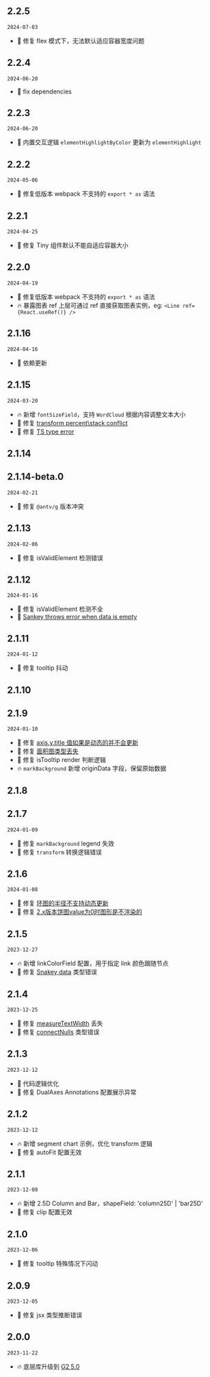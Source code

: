 ## 2.2.5

`2024-07-03`

- 🐞 修复 flex 模式下，无法默认适应容器宽度问题

## 2.2.4

`2024-06-20`

- 🐞 fix dependencies

## 2.2.3

`2024-06-20`

- 💄 内置交互逻辑 `elementHighlightByColor` 更新为 `elementHighlight`

## 2.2.2

`2024-05-06`

- 🐞 修复低版本 webpack 不支持的 `export * as` 语法

## 2.2.1

`2024-04-25`

- 🐞 修复 Tiny 组件默认不能自适应容器大小

## 2.2.0

`2024-04-19`

- 🐞 修复低版本 webpack 不支持的 `export * as` 语法
- 🔥 暴露图表 ref 上层可通过 ref 直接获取图表实例，eg: `<Line ref={React.useRef()} />`

## 2.1.16

`2024-04-16`

- 💄 依赖更新

## 2.1.15

`2024-03-20`

- 🔥 新增 `fontSizeField`，支持 `WordCloud` 根据内容调整文本大小
- 🐞 修复 [transform percent\stack conflict](https://github.com/ant-design/ant-design-charts/issues/2456)
- 🐞 修复 [TS type error](https://github.com/ant-design/ant-design-charts/issues/2440)

## 2.1.14
## 2.1.14-beta.0

`2024-02-21`

- 🐞 修复 `@antv/g` 版本冲突


## 2.1.13

`2024-02-06`

- 🐞 修复 isValidElement 检测错误

## 2.1.12

`2024-01-16`

- 🐞 修复 isValidElement 检测不全
- 🐞 [ Sankey throws error when data is empty](https://github.com/ant-design/ant-design-charts/issues/2361)

## 2.1.11

`2024-01-12`

- 🐞 修复 tooltip 抖动

## 2.1.10
## 2.1.9

`2024-01-10`

- 🐞 修复 [axis.y.title 值如果是动态的并不会更新](https://github.com/ant-design/ant-design-charts/issues/2353)
- 🐞 修复 [面积图类型丢失](https://github.com/ant-design/ant-design-charts/issues/2354)
- 🐞 修复 isTooltip render 判断逻辑
- 🔥 `markBackground` 新增 originData 字段，保留原始数据

## 2.1.8
## 2.1.7

`2024-01-09`

- 🐞 修复 `markBackground` legend 失效
- 🐞 修复 `transform` 转换逻辑错误

## 2.1.6

`2024-01-08`

- 🐞 修复 [环图的半径不支持动态更新](https://github.com/ant-design/ant-design-charts/issues/2342)
- 🐞 修复 [2.x版本饼图value为0时图形是不渲染的](https://github.com/ant-design/ant-design-charts/issues/2324)

## 2.1.5

`2023-12-27`

- 🔥 新增 linkColorField 配置，用于指定 link 颜色跟随节点
- 🐞 修复 [Snakey data](https://github.com/ant-design/ant-design-charts/issues/2320) 类型错误

## 2.1.4

`2023-12-25`

- 🐞 修复 [measureTextWidth](https://github.com/ant-design/ant-design-charts/issues/2316) 丢失
- 🐞 修复 [connectNulls](https://github.com/ant-design/ant-design-charts/issues/2305) 类型错误


## 2.1.3

`2023-12-12`

- 💄 代码逻辑优化
- 🐞 修复 DualAxes Annotations 配置展示异常


## 2.1.2

`2023-12-12`

- 🔥 新增 segment chart 示例，优化 transform 逻辑
- 🐞 修复 autoFit 配置无效


## 2.1.1

`2023-12-08`

- 🔥 新增 2.5D Column and Bar，shapeField: 'column25D' | 'bar25D'
- 🐞 修复 clip 配置无效


## 2.1.0

`2023-12-06`

- 🐞 修复 tooltip 特殊情况下闪动

## 2.0.9

`2023-12-05`

- 🐞 修复 jsx 类型推断错误

## 2.0.0

`2023-11-22`

- 🔥 底层库升级到 [G2 5.0](https://github.com/antvis/g2)
